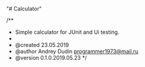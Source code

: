 "# Calculator"

/**
 * Simple calculator for JUnit and Ui testing.
 *
 * @created 23.05.2019
 * @author Andrey Dudin <programmer1973@mail.ru>
 * @version 0.1.0.2019.05.23
 */
